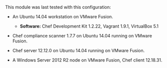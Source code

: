 This module  was last tested with this configuration:

* An Ubuntu 14.04 workstation on VMware Fusion.
  * **Software:** Chef Development Kit 1.2.22, Vagrant 1.9.1, VirtualBox 5.1

* Chef compliance scanner 1.7.7 on Ubuntu 14.04 running on VMware Fusion.

* Chef server 12.12.0 on Ubuntu 14.04 running on VMware Fusion.

* A Windows Server 2012 R2 node on VMware Fusion, Chef client 12.18.31.
